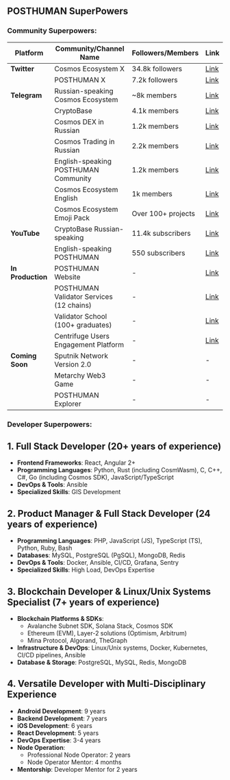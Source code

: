## POSTHUMAN SuperPowers

### Community Superpowers: 


| **Platform**    | **Community/Channel Name**                | **Followers/Members** | **Link**                                                |
|------------------|------------------------------------------|------------------------|--------------------------------------------------------|
| **Twitter**      | Cosmos Ecosystem X                      | 34.8k followers        | [Link](https://x.com/CosmosEcosystem)                 |
|                  | POSTHUMAN X                              | 7.2k followers         | [Link](https://x.com/POSTHUMAN_DVS)                  |
| **Telegram**     | Russian-speaking Cosmos Ecosystem        | ~8k members            | [Link](https://t.me/CosmosEcosystem_ru)              |
|                  | CryptoBase                               | 4.1k members           | [Link](https://t.me/Crypto_Base_Chat)                |
|                  | Cosmos DEX in Russian                    | 1.2k members           | [Link](https://t.me/Osmosis_ru)                      |
|                  | Cosmos Trading in Russian                | 2.2k members           | [Link](https://t.me/CosmicSpeculations)              |
|                  | English-speaking POSTHUMAN Community     | 1.2k members           | [Link](https://t.me/posthumanchat)                   |
|                  | Cosmos Ecosystem English                 | 1k members             | [Link](https://t.me/CosmosEcosystem)                 |
|                  | Cosmos Ecosystem Emoji Pack              | Over 100+ projects     | [Link](https://t.me/addemoji/CosmosEcosystem)        |
| **YouTube**      | CryptoBase Russian-speaking              | 11.4k subscribers      | [Link](https://www.youtube.com/@CRYPTOBASED)         |
|                  | English-speaking POSTHUMAN              | 550 subscribers        | [Link](https://www.youtube.com/@POSTHUMANDVS)        |
| **In Production**| POSTHUMAN Website                       | -                      | [Link](https://posthuman.digital/)                   |
|                  | POSTHUMAN Validator Services (12 chains) | -                      | [Link](https://nodes.posthuman.digital/)             |
|                  | Validator School (100+ graduates)        | -                      | [Link](https://github.com/Distributed-Validators-Synctems/Validator-School) |
|                  | Centrifuge Users Engagement Platform     | -                      | [Link](https://centrifuge.digital/)                  |
| **Coming Soon**  | Sputnik Network Version 2.0              | -                      | -                                                     |
|                  | Metarchy Web3 Game                       | -                      | -                                                     |
|                  | POSTHUMAN Explorer                       | -                      | -                                                     |


### Developer Superpowers:

## 1. Full Stack Developer (20+ years of experience)
- **Frontend Frameworks**: React, Angular 2+
- **Programming Languages**: Python, Rust (including CosmWasm), C, C++, C#, Go (including Cosmos SDK), JavaScript/TypeScript
- **DevOps & Tools**: Ansible
- **Specialized Skills**: GIS Development

## 2. Product Manager & Full Stack Developer (24 years of experience)
- **Programming Languages**: PHP, JavaScript (JS), TypeScript (TS), Python, Ruby, Bash
- **Databases**: MySQL, PostgreSQL (PgSQL), MongoDB, Redis
- **DevOps & Tools**: Docker, Ansible, CI/CD, Grafana, Sentry
- **Specialized Skills**: High Load, DevOps Expertise

## 3. Blockchain Developer & Linux/Unix Systems Specialist (7+ years of experience)
- **Blockchain Platforms & SDKs**:
  - Avalanche Subnet SDK, Solana Stack, Cosmos SDK
  - Ethereum (EVM), Layer-2 solutions (Optimism, Arbitrum)
  - Mina Protocol, Algorand, TheGraph
- **Infrastructure & DevOps**: Linux/Unix systems, Docker, Kubernetes, CI/CD pipelines, Ansible
- **Database & Storage**: PostgreSQL, MySQL, Redis, MongoDB

## 4. Versatile Developer with Multi-Disciplinary Experience
- **Android Development**: 9 years
- **Backend Development**: 7 years
- **iOS Development**: 6 years
- **React Development**: 5 years
- **DevOps Expertise**: 3-4 years
- **Node Operation**:
  - Professional Node Operator: 2 years
  - Node Operator Mentor: 4 months
- **Mentorship**: Developer Mentor for 2 years
